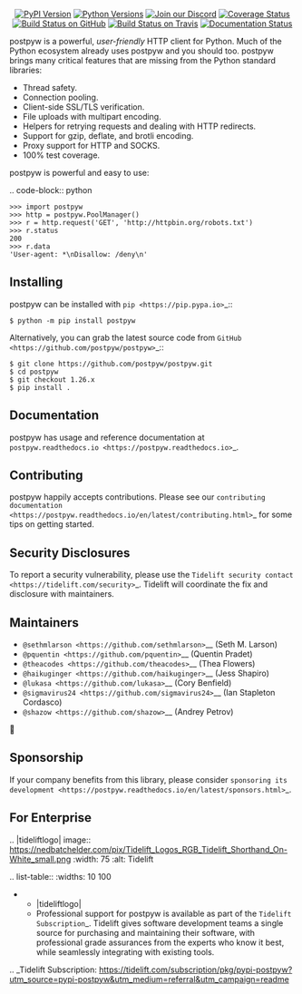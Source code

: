    <p align="center">
      <a href="https://pypi.org/project/postpyw"><img alt="PyPI Version" src="https://img.shields.io/pypi/v/postpyw.svg?maxAge=86400" /></a>
      <a href="https://pypi.org/project/postpyw"><img alt="Python Versions" src="https://img.shields.io/pypi/pyversions/postpyw.svg?maxAge=86400" /></a>
      <a href="https://discord.gg/CHEgCZN"><img alt="Join our Discord" src="https://img.shields.io/discord/756342717725933608?color=%237289da&label=discord" /></a>
      <a href="https://codecov.io/gh/postpyw/postpyw"><img alt="Coverage Status" src="https://img.shields.io/codecov/c/github/postpyw/postpyw.svg" /></a>
      <a href="https://github.com/postpyw/postpyw/actions?query=workflow%3ACI"><img alt="Build Status on GitHub" src="https://github.com/postpyw/postpyw/workflows/CI/badge.svg" /></a>
      <a href="https://travis-ci.org/postpyw/postpyw"><img alt="Build Status on Travis" src="https://travis-ci.org/postpyw/postpyw.svg?branch=master" /></a>
      <a href="https://postpyw.readthedocs.io"><img alt="Documentation Status" src="https://readthedocs.org/projects/postpyw/badge/?version=latest" /></a>
   </p>

postpyw is a powerful, *user-friendly* HTTP client for Python. Much of the
Python ecosystem already uses postpyw and you should too.
postpyw brings many critical features that are missing from the Python
standard libraries:

- Thread safety.
- Connection pooling.
- Client-side SSL/TLS verification.
- File uploads with multipart encoding.
- Helpers for retrying requests and dealing with HTTP redirects.
- Support for gzip, deflate, and brotli encoding.
- Proxy support for HTTP and SOCKS.
- 100% test coverage.

postpyw is powerful and easy to use:

.. code-block:: python

    >>> import postpyw
    >>> http = postpyw.PoolManager()
    >>> r = http.request('GET', 'http://httpbin.org/robots.txt')
    >>> r.status
    200
    >>> r.data
    'User-agent: *\nDisallow: /deny\n'


Installing
----------

postpyw can be installed with `pip <https://pip.pypa.io>`_::

    $ python -m pip install postpyw

Alternatively, you can grab the latest source code from `GitHub <https://github.com/postpyw/postpyw>`_::

    $ git clone https://github.com/postpyw/postpyw.git
    $ cd postpyw
    $ git checkout 1.26.x
    $ pip install .


Documentation
-------------

postpyw has usage and reference documentation at `postpyw.readthedocs.io <https://postpyw.readthedocs.io>`_.


Contributing
------------

postpyw happily accepts contributions. Please see our
`contributing documentation <https://postpyw.readthedocs.io/en/latest/contributing.html>`_
for some tips on getting started.


Security Disclosures
--------------------

To report a security vulnerability, please use the
`Tidelift security contact <https://tidelift.com/security>`_.
Tidelift will coordinate the fix and disclosure with maintainers.


Maintainers
-----------

- `@sethmlarson <https://github.com/sethmlarson>`__ (Seth M. Larson)
- `@pquentin <https://github.com/pquentin>`__ (Quentin Pradet)
- `@theacodes <https://github.com/theacodes>`__ (Thea Flowers)
- `@haikuginger <https://github.com/haikuginger>`__ (Jess Shapiro)
- `@lukasa <https://github.com/lukasa>`__ (Cory Benfield)
- `@sigmavirus24 <https://github.com/sigmavirus24>`__ (Ian Stapleton Cordasco)
- `@shazow <https://github.com/shazow>`__ (Andrey Petrov)

👋


Sponsorship
-----------

If your company benefits from this library, please consider `sponsoring its
development <https://postpyw.readthedocs.io/en/latest/sponsors.html>`_.


For Enterprise
--------------

.. |tideliftlogo| image:: https://nedbatchelder.com/pix/Tidelift_Logos_RGB_Tidelift_Shorthand_On-White_small.png
   :width: 75
   :alt: Tidelift

.. list-table::
   :widths: 10 100

   * - |tideliftlogo|
     - Professional support for postpyw is available as part of the `Tidelift
       Subscription`_.  Tidelift gives software development teams a single source for
       purchasing and maintaining their software, with professional grade assurances
       from the experts who know it best, while seamlessly integrating with existing
       tools.

.. _Tidelift Subscription: https://tidelift.com/subscription/pkg/pypi-postpyw?utm_source=pypi-postpyw&utm_medium=referral&utm_campaign=readme
